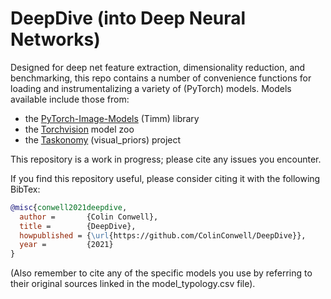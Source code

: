 # DeepDive (into Deep Neural Networks)
 
Designed for deep net feature extraction, dimensionality reduction, and benchmarking, this repo contains a number of convenience functions for loading and instrumentalizing a variety of (PyTorch) models. Models available include those from:

- the [PyTorch-Image-Models](https://github.com/rwightman/pytorch-image-models) (Timm) library
- the [Torchvision](https://pytorch.org/vision/stable/models.html) model zoo
- the [Taskonomy](http://taskonomy.stanford.edu/) (visual_priors) project

This repository is a work in progress; please cite any issues you encounter.

If you find this repository useful, please consider citing it with the following BibTex:

```BibTeX
@misc{conwell2021deepdive,
  author =       {Colin Conwell},
  title =        {DeepDive},
  howpublished = {\url{https://github.com/ColinConwell/DeepDive}},
  year =         {2021}
}
```

(Also remember to cite any of the specific models you use by referring to their original sources linked in the model_typology.csv file).
